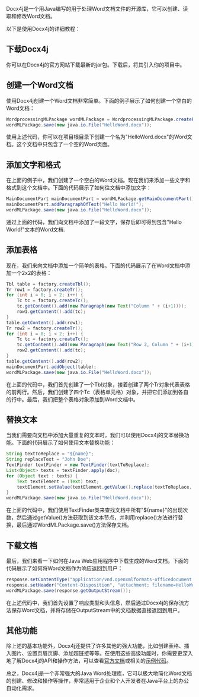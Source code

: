 Docx4j是一个用Java编写的用于处理Word文档文件的开源库，它可以创建、读取和修改Word文档。

以下是使用Docx4j的详细教程：

##  下载Docx4j

你可以在Docx4j的官方网站下载最新的jar包。下载后，将其引入你的项目中。

## 创建一个Word文档

使用Docx4j创建一个Word文档非常简单。下面的例子展示了如何创建一个空白的Word文档：

```java
WordprocessingMLPackage wordMLPackage = WordprocessingMLPackage.createPackage();
wordMLPackage.save(new java.io.File("HelloWord.docx"));
```

使用上述代码，你可以在项目根目录下创建一个名为"HelloWord.docx"的Word文档。这个文档中只包含了一个空的Word页面。

## 添加文字和格式

在上面的例子中，我们创建了一个空白的Word文档。现在我们来添加一些文字和格式到这个文档中。下面的代码展示了如何往文档中添加文字：

```java
MainDocumentPart mainDocumentPart = wordMLPackage.getMainDocumentPart();
mainDocumentPart.addParagraphOfText("Hello World!");
wordMLPackage.save(new java.io.File("HelloWord.docx"));
```

通过上面的代码，我们向文档中添加了一段文字，保存后即可得到包含"Hello World!"文本的Word文档.

## 添加表格

现在，我们来向文档中添加一个简单的表格。下面的代码展示了在Word文档中添加一个2x2的表格：

```java
Tbl table = factory.createTbl();
Tr row1 = factory.createTr();
for (int i = 0; i < 2; i++) {
    Tc tc = factory.createTc();
    tc.getContent().add(new Paragraph(new Text("Column " + (i+1))));
    row1.getContent().add(tc);
}
table.getContent().add(row1);
Tr row2 = factory.createTr();
for (int i = 0; i < 2; i++) {
    Tc tc = factory.createTc();
    tc.getContent().add(new Paragraph(new Text("Row 2, Column " + (i+1))));
    row2.getContent().add(tc);
}
table.getContent().add(row2);
mainDocumentPart.addObject(table);
wordMLPackage.save(new java.io.File("HelloWord.docx"));
```

在上面的代码中，我们首先创建了一个Tbl对象，接着创建了两个Tr对象代表表格的前两行。然后，我们创建了四个Tc（表格单元格）对象，并把它们添加到各自的行中。最后，我们把整个表格对象添加到Word文档中。

## 替换文本



当我们需要向文档中添加大量重复的文本时，我们可以使用Docx4j的文本替换功能。下面的代码展示了如何使用文本替换功能：

```java
String textToReplace = "${name}";
String replaceText = "John Doe";
TextFinder textFinder = new TextFinder(textToReplace);
List<Object> texts = textFinder.apply(doc);
for (Object text : texts) {
    Text textElement = (Text) text;
    textElement.setValue(textElement.getValue().replace(textToReplace, replaceText));
}
wordMLPackage.save(new java.io.File("HelloWord.docx"));
```

在上面的代码中，我们使用TextFinder类来查找文档中所有"${name}"的出现次数，然后通过getValue()方法获取到该文本节点，并利用replace()方法进行替换，最后通过WordMLPackage.save()方法保存文档。

## 下载文档



最后，我们来看一下如何在Java Web应用程序中下载生成的Word文档。下面的代码展示了如何将Word文档作为响应返回到用户：

```java
response.setContentType("application/vnd.openxmlformats-officedocument.wordprocessingml.document");
response.setHeader("Content-Disposition", "attachment; filename=HelloWord.docx");
wordMLPackage.save(response.getOutputStream());
```

在上述代码中，我们首先设置了响应类型和头信息，然后通过Docx4j的保存流方法保存Word文档，并将存储在OutputStream中的文档数据直接返回到用户。

## 其他功能

除上述的基本功能外，Docx4j还提供了许多其他的强大功能，比如创建表格、插入图片、设置页眉页脚、添加超链接等等。在使用这些高级功能时，你需要更深入地了解Docx4j的API和操作方法，可以查看[官方文档](http://www.docx4java.org/)或相关的[示例代码](https://github.com/plutext/docx4j/tree/master/docx4j-samples-docx4j)。

总之，Docx4j是一个非常强大的Java Word处理库，它可以极大地简化Word文档的创建、修改和操作等操作，非常适用于企业和个人开发者在Java平台上的办公自动化需求。

